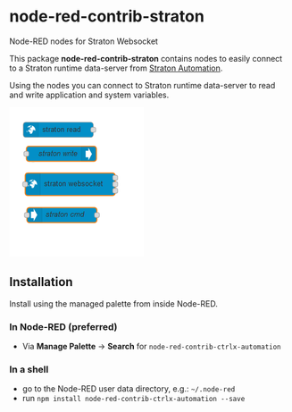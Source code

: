 # node-red-contrib-straton
Node-RED nodes for Straton Websocket

This package **node-red-contrib-straton** contains nodes to easily connect to a Straton runtime data-server from [Straton Automation](https://straton-plc.com).

Using the nodes you can connect to Straton runtime data-server to read and write application and system variables.

![nodes.png](./docs/images/nodes.png)

## Installation

Install using the managed palette from inside Node-RED.

### In Node-RED (preferred)

* Via **Manage Palette** -> **Search** for `node-red-contrib-ctrlx-automation`

### In a shell

* go to the Node-RED user data directory, e.g.: `~/.node-red`
* run `npm install node-red-contrib-ctrlx-automation --save`


